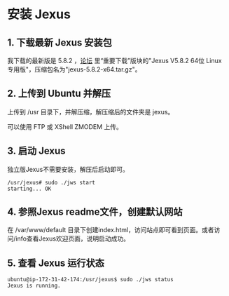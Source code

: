 # 安装 Jexus

## 1. 下载最新 Jexus 安装包 
我下载的最新版是 5.8.2 ，[论坛](https://www.linuxdot.net/) 里“重要下载”版块的"Jexus V5.8.2 64位 Linux 专用版"，压缩包名为"jexus-5.8.2-x64.tar.gz"。

## 2. 上传到 Ubuntu 并解压
上传到 /usr 目录下，并解压缩，解压缩后的文件夹是 jexus。

可以使用 FTP 或 XShell ZMODEM 上传。

## 3. 启动 Jexus
独立版Jexus不需要安装，解压后启动即可。
```
/usr/jexus# sudo ./jws start
starting... OK
```

## 4. 参照Jexus readme文件，创建默认网站
在 /var/www/default 目录下创建index.html，访问站点即可看到页面。或者访问/info查看Jexus欢迎页面，说明启动成功。

## 5. 查看 Jexus 运行状态
```
ubuntu@ip-172-31-42-174:/usr/jexus$ sudo ./jws status
Jexus is running.
```
